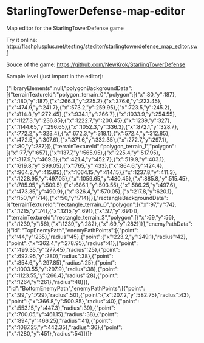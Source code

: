 # StarlingTowerDefense-map-editor
Map editor for the StarlingTowerDefense game

Try it online: http://flashplusplus.net/testing/steditor/starlingtowerdefense_map_editor.swf

Souce of the game: https://github.com/NewKrok/StarlingTowerDefense

Sample level (just import in the editor):

{"libraryElements":null,"polygonBackgroundData":[{"terrainTextureId":"polygon_terrain_0","polygon":[{"x":80,"y":187},{"x":180,"y":187},{"x":266.3,"y":225.2},{"x":376.6,"y":223.45},{"x":474.9,"y":241.7},{"x":573.2,"y":259.95},{"x":723.5,"y":245.2},{"x":814.8,"y":272.45},{"x":934.1,"y":266.7},{"x":1033.9,"y":254.55},{"x":1127.3,"y":236.85},{"x":1222.7,"y":200.45},{"x":1239,"y":327},{"x":1144.65,"y":296.65},{"x":1052.3,"y":336.3},{"x":872.1,"y":328.7},{"x":772.2,"y":323.4},{"x":672.3,"y":318.1},{"x":572.4,"y":312.85},{"x":472.5,"y":307.6},{"x":371.6,"y":332.35},{"x":272.7,"y":297.1},{"x":80,"y":287}]},{"terrainTextureId":"polygon_terrain_1","polygon":[{"x":77,"y":657},{"x":137.7,"y":565.95},{"x":225.4,"y":517.95},{"x":317.9,"y":469.3},{"x":421.4,"y":452.7},{"x":519.9,"y":403.1},{"x":619.8,"y":399.05},{"x":765,"y":433},{"x":864.6,"y":424.4},{"x":964.2,"y":415.85},{"x":1064.15,"y":414.15},{"x":1237.8,"y":411.3},{"x":1228.95,"y":497.05},{"x":1059.65,"y":480.45},{"x":885.8,"y":515.45},{"x":785.95,"y":509.5},{"x":686.1,"y":503.55},{"x":586.25,"y":497.6},{"x":473.35,"y":490.9},{"x":326.4,"y":570.05},{"x":217.8,"y":620.1},{"x":150,"y":714},{"x":50,"y":714}]}],"rectangleBackgroundData":[{"terrainTextureId":"rectangle_terrain_0","polygon":[{"x":97,"y":74},{"x":1215,"y":74},{"x":1215,"y":691},{"x":97,"y":691}]},{"terrainTextureId":"rectangle_terrain_3","polygon":[{"x":69,"y":56},{"x":1239,"y":56},{"x":1239,"y":282},{"x":69,"y":282}]}],"enemyPathData":[{"id":"TopEnemyPath","enemyPathPoints":[{"point":{"x":44,"y":235},"radius":45},{"point":{"x":223.2,"y":249.1},"radius":42},{"point":{"x":362.4,"y":278.95},"radius":41},{"point":{"x":499.35,"y":277.45},"radius":25},{"point":{"x":692.95,"y":280},"radius":38},{"point":{"x":854.6,"y":297.85},"radius":25},{"point":{"x":1003.55,"y":297.9},"radius":38},{"point":{"x":1123.55,"y":266.4},"radius":28},{"point":{"x":1264,"y":261},"radius":48}]},{"id":"BottomEnemyPath","enemyPathPoints":[{"point":{"x":99,"y":729},"radius":50},{"point":{"x":207.2,"y":582.75},"radius":43},{"point":{"x":366.8,"y":500.85},"radius":40},{"point":{"x":553.15,"y":447.3},"radius":39},{"point":{"x":700.05,"y":461.15},"radius":38},{"point":{"x":894,"y":466.25},"radius":41},{"point":{"x":1087.25,"y":442.35},"radius":36},{"point":{"x":1280,"y":451},"radius":54}]}]}
